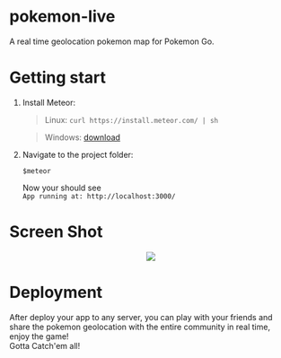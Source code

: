 # pokemon-live
A real time geolocation pokemon map for Pokemon Go.


# Getting start
1. Install Meteor:

   > Linux: `curl https://install.meteor.com/ | sh`
   
   > Windows: [download](https://www.meteor.com/install)
   
2. Navigate to the project folder:

   `$meteor`
   
   Now your should see  
   `App running at: http://localhost:3000/`
  
# Screen Shot 
   <p align="center">
   <img src="screenshot.png">
   </p>

# Deployment
  After deploy your app to any server, you can play with your friends and share the pokemon geolocation with the entire community in real time, enjoy the game!
  <br/>
  Gotta Catch'em all!
  
